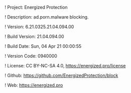 ! Project: Energized Protection

! Description: ad.porn.malware blocking.

! Version: 6.21.0325.21.04.094.00

! Build Version: 21.04.094.00

! Build Date: Sun, 04 Apr 21 00:00:55

! Version Code: 0940000

! License: CC BY-NC-SA 4.0, https://energized.pro/license

! Github: https://github.com/EnergizedProtection/block

! Web: https://energized.pro
